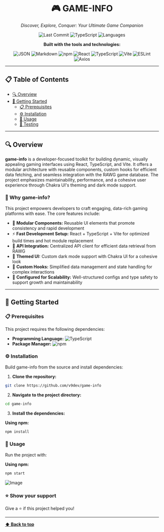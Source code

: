 <div align="center">

# 🎮 GAME-INFO

*Discover, Explore, Conquer: Your Ultimate Game Companion*

![Last Commit](https://img.shields.io/github/last-commit/v9dev/game-info?style=flat-square&color=blue)
![TypeScript](https://img.shields.io/badge/TypeScript-96.2%25-blue?style=flat-square)
![Languages](https://img.shields.io/badge/Languages-4-orange?style=flat-square)

**Built with the tools and technologies:**

![JSON](https://img.shields.io/badge/JSON-000000?style=for-the-badge&logo=json&logoColor=white)
![Markdown](https://img.shields.io/badge/Markdown-000000?style=for-the-badge&logo=markdown&logoColor=white)
![npm](https://img.shields.io/badge/npm-CB3837?style=for-the-badge&logo=npm&logoColor=white)
![React](https://img.shields.io/badge/React-20232A?style=for-the-badge&logo=react&logoColor=61DAFB)
![TypeScript](https://img.shields.io/badge/TypeScript-007ACC?style=for-the-badge&logo=typescript&logoColor=white)
![Vite](https://img.shields.io/badge/Vite-646CFF?style=for-the-badge&logo=vite&logoColor=white)
![ESLint](https://img.shields.io/badge/ESLint-4B32C3?style=for-the-badge&logo=eslint&logoColor=white)
![Axios](https://img.shields.io/badge/Axios-5A29E4?style=for-the-badge&logo=axios&logoColor=white)

</div>

---

## 📋 Table of Contents

- [🔍 Overview](#-overview)
- [🚀 Getting Started](#-getting-started)
  - [📋 Prerequisites](#-prerequisites)
  - [⚙️ Installation](#️-installation)
  - [🎯 Usage](#-usage)
  - [🧪 Testing](#-testing)

---

## 🔍 Overview

**game-info** is a developer-focused toolkit for building dynamic, visually appealing gaming interfaces using React, TypeScript, and Vite. It offers a modular architecture with reusable components, custom hooks for efficient data fetching, and seamless integration with the RAWG game database. The project emphasizes maintainability, performance, and a cohesive user experience through Chakra UI's theming and dark mode support.

### 🌟 Why game-info?

This project empowers developers to craft engaging, data-rich gaming platforms with ease. The core features include:

- 🧩 **Modular Components:** Reusable UI elements that promote consistency and rapid development
- ⚡ **Fast Development Setup:** React + TypeScript + Vite for optimized build times and hot module replacement
- 🔗 **API Integration:** Centralized API client for efficient data retrieval from RAWG
- 🎨 **Themed UI:** Custom dark mode support with Chakra UI for a cohesive look
- 🧠 **Custom Hooks:** Simplified data management and state handling for complex interactions
- 🔧 **Configured for Scalability:** Well-structured configs and type safety to support growth and maintainability

---

## 🚀 Getting Started

### 📋 Prerequisites

This project requires the following dependencies:

- **Programming Language:** ![TypeScript](https://img.shields.io/badge/TypeScript-007ACC?style=flat-square&logo=typescript&logoColor=white)
- **Package Manager:** ![npm](https://img.shields.io/badge/npm-CB3837?style=flat-square&logo=npm&logoColor=white)

### ⚙️ Installation

Build game-info from the source and install dependencies:

1. **Clone the repository:**

```bash
git clone https://github.com/v9dev/game-info
```

2. **Navigate to the project directory:**

```bash
cd game-info
```

3. **Install the dependencies:**

**Using npm:**

```bash
npm install
```

### 🎯 Usage

Run the project with:

**Using npm:**

```bash
npm start
```
![Image](https://github.com/user-attachments/assets/76146e00-309b-40a6-ad7e-23f0062bd958)

### ⭐ Show your support

Give a ⭐ if this project helped you!

---

**[⬆️ Back to top](#-game-info)**
